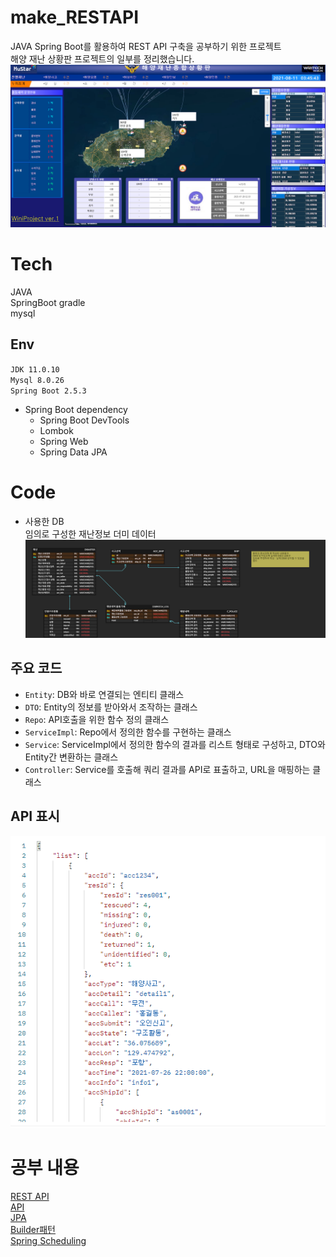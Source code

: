 # make_RESTAPI

JAVA Spring Boot를 활용하여 REST API 구축을 공부하기 위한 프로젝트  
해양 재난 상황판 프로젝트의 일부를 정리했습니다.  
![screen](./img/screen.png)

# Tech
JAVA  
SpringBoot gradle  
mysql  

## Env
`JDK 11.0.10`  
`Mysql 8.0.26`  
`Spring Boot 2.5.3`  
- Spring Boot dependency  
    - Spring Boot DevTools  
    - Lombok  
    - Spring Web  
    - Spring Data JPA  

# Code
- 사용한 DB  
임의로 구성한 재난정보 더미 데이터  
![DB](./img/DB.png)  

## 주요 코드
- `Entity`: DB와 바로 연결되는 엔티티 클래스  
- `DTO`: Entity의 정보를 받아와서 조작하는 클래스  
- `Repo`: API호출을 위한 함수 정의 클래스
- `ServiceImpl`: Repo에서 정의한 함수를 구현하는 클래스
- `Service`: ServiceImpl에서 정의한 함수의 결과를 리스트 형태로 구성하고, DTO와 Entity간 변환하는 클래스  
- `Controller`: Service를 호출해 쿼리 결과를 API로 표출하고, URL을 매핑하는 클래스

## API 표시  
![result](./img/result.PNG)  


# 공부 내용
[REST API](./studied/RESTApi.md)  
[API](./studied/API.md)  
[JPA](./studied/JPA.md)  
[Builder패턴](./studied/builder.md)  
[Spring Scheduling](./studied/scheduling.md)  

